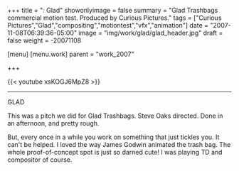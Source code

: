 +++
title = ": Glad"
showonlyimage = false
summary = "Glad Trashbags commercial motion test. Produced by Curious Pictures."
tags = ["Curious Pictures","Glad","compositing","motiontest","vfx","animation"]
date = "2007-11-08T06:39:36-05:00"
image = "img/work/glad/glad_header.jpg"
draft = false
weight = -20071108

[menu]
  [menu.work]
    parent = "work_2007"

+++

{{< youtube xsKOGJ6MpZ8 >}}

---

GLAD

This was a pitch we did for Glad Trashbags. Steve Oaks directed. Done in an afternoon, and pretty rough.

But, every once in a while you work on something that just tickles you. It can't be helped. I loved the way James Godwin animated the trash bag. The whole proof-of-concept spot is just so darned cute! I was playing TD and compositor of course.
